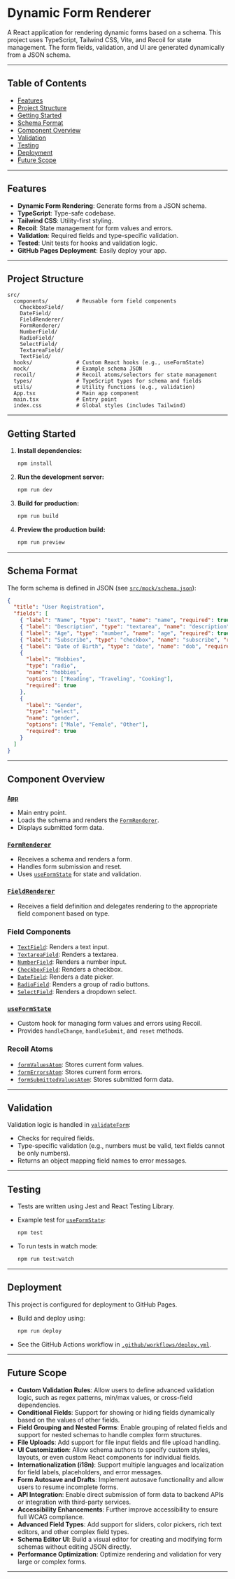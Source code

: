 # Dynamic Form Renderer

A React application for rendering dynamic forms based on a schema. This project uses TypeScript, Tailwind CSS, Vite, and Recoil for state management. The form fields, validation, and UI are generated dynamically from a JSON schema.

---

## Table of Contents

- [Features](#features)
- [Project Structure](#project-structure)
- [Getting Started](#getting-started)
- [Schema Format](#schema-format)
- [Component Overview](#component-overview)
- [Validation](#validation)
- [Testing](#testing)
- [Deployment](#deployment)
- [Future Scope](#futurescope)


---

## Features

- **Dynamic Form Rendering**: Generate forms from a JSON schema.
- **TypeScript**: Type-safe codebase.
- **Tailwind CSS**: Utility-first styling.
- **Recoil**: State management for form values and errors.
- **Validation**: Required fields and type-specific validation.
- **Tested**: Unit tests for hooks and validation logic.
- **GitHub Pages Deployment**: Easily deploy your app.

---

## Project Structure

```
src/
  components/         # Reusable form field components
    CheckboxField/
    DateField/
    FieldRenderer/
    FormRenderer/
    NumberField/
    RadioField/
    SelectField/
    TextareaField/
    TextField/
  hooks/              # Custom React hooks (e.g., useFormState)
  mock/               # Example schema JSON
  recoil/             # Recoil atoms/selectors for state management
  types/              # TypeScript types for schema and fields
  utils/              # Utility functions (e.g., validation)
  App.tsx             # Main app component
  main.tsx            # Entry point
  index.css           # Global styles (includes Tailwind)
```

---

## Getting Started

1. **Install dependencies:**

   ```sh
   npm install
   ```

2. **Run the development server:**

   ```sh
   npm run dev
   ```

3. **Build for production:**

   ```sh
   npm run build
   ```

4. **Preview the production build:**

   ```sh
   npm run preview
   ```

---

## Schema Format

The form schema is defined in JSON (see [`src/mock/schema.json`](src/mock/schema.json)):

```json
{
  "title": "User Registration",
  "fields": [
    { "label": "Name", "type": "text", "name": "name", "required": true },
    { "label": "Description", "type": "textarea", "name": "description", "required": true },
    { "label": "Age", "type": "number", "name": "age", "required": true },
    { "label": "Subscribe", "type": "checkbox", "name": "subscribe", "required": true },
    { "label": "Date of Birth", "type": "date", "name": "dob", "required": true },
    {
      "label": "Hobbies",
      "type": "radio",
      "name": "hobbies",
      "options": ["Reading", "Traveling", "Cooking"],
      "required": true
    },
    {
      "label": "Gender",
      "type": "select",
      "name": "gender",
      "options": ["Male", "Female", "Other"],
      "required": true
    }
  ]
}
```

---

## Component Overview

### [`App`](src/App.tsx)

- Main entry point.
- Loads the schema and renders the [`FormRenderer`](src/components/FormRenderer/FormRenderer.tsx).
- Displays submitted form data.

### [`FormRenderer`](src/components/FormRenderer/FormRenderer.tsx)

- Receives a schema and renders a form.
- Handles form submission and reset.
- Uses [`useFormState`](src/hooks/useFormState.ts) for state and validation.

### [`FieldRenderer`](src/components/FieldRenderer/FieldRenderer.tsx)

- Receives a field definition and delegates rendering to the appropriate field component based on type.

### Field Components

- [`TextField`](src/components/TextField/TextField.tsx): Renders a text input.
- [`TextareaField`](src/components/TextareaField/TextareaField.tsx): Renders a textarea.
- [`NumberField`](src/components/NumberField/NumberField.tsx): Renders a number input.
- [`CheckboxField`](src/components/CheckboxField/CheckboxField.tsx): Renders a checkbox.
- [`DateField`](src/components/DateField/DateField.tsx): Renders a date picker.
- [`RadioField`](src/components/RadioField/RadioField.tsx): Renders a group of radio buttons.
- [`SelectField`](src/components/SelectField/SelectField.tsx): Renders a dropdown select.

### [`useFormState`](src/hooks/useFormState.ts)

- Custom hook for managing form values and errors using Recoil.
- Provides `handleChange`, `handleSubmit`, and `reset` methods.

### Recoil Atoms

- [`formValuesAtom`](src/recoil/atoms.ts): Stores current form values.
- [`formErrorsAtom`](src/recoil/atoms.ts): Stores current form errors.
- [`formSubmittedValuesAtom`](src/recoil/atoms.ts): Stores submitted form data.

---

## Validation

Validation logic is handled in [`validateForm`](src/utils/validation.ts):

- Checks for required fields.
- Type-specific validation (e.g., numbers must be valid, text fields cannot be only numbers).
- Returns an object mapping field names to error messages.

---

## Testing

- Tests are written using Jest and React Testing Library.
- Example test for [`useFormState`](src/hooks/useFormState.test.ts):

  ```sh
  npm test
  ```

- To run tests in watch mode:

  ```sh
  npm run test:watch
  ```

---

## Deployment

This project is configured for deployment to GitHub Pages.

- Build and deploy using:

  ```sh
  npm run deploy
  ```

- See the GitHub Actions workflow in [`.github/workflows/deploy.yml`](.github/workflows/deploy.yml).

---


## Future Scope

- **Custom Validation Rules**: Allow users to define advanced validation logic, such as regex patterns, min/max values, or cross-field dependencies.
- **Conditional Fields**: Support for showing or hiding fields dynamically based on the values of other fields.
- **Field Grouping and Nested Forms**: Enable grouping of related fields and support for nested schemas to handle complex form structures.
- **File Uploads**: Add support for file input fields and file upload handling.
- **UI Customization**: Allow schema authors to specify custom styles, layouts, or even custom React components for individual fields.
- **Internationalization (i18n)**: Support multiple languages and localization for field labels, placeholders, and error messages.
- **Form Autosave and Drafts**: Implement autosave functionality and allow users to resume incomplete forms.
- **API Integration**: Enable direct submission of form data to backend APIs or integration with third-party services.
- **Accessibility Enhancements**: Further improve accessibility to ensure full WCAG compliance.
- **Advanced Field Types**: Add support for sliders, color pickers, rich text editors, and other complex field types.
- **Schema Editor UI**: Build a visual editor for creating and modifying form schemas without editing JSON directly.
- **Performance Optimization**: Optimize rendering and validation for very large or complex forms.

---


